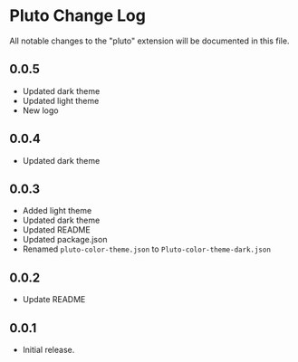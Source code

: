 # Pluto Change Log

All notable changes to the "pluto" extension will be documented in this file.

## 0.0.5
- Updated dark theme 
- Updated light theme
- New logo

## 0.0.4
- Updated dark theme

## 0.0.3
- Added light theme
- Updated dark theme
- Updated README
- Updated package.json
- Renamed `pluto-color-theme.json` to `Pluto-color-theme-dark.json`

## 0.0.2
- Update README

## 0.0.1

- Initial release.